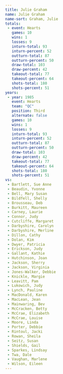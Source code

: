 ```yaml
---
title: Julie Graham
name: Julie Graham
name-sort: Graham, Julie
totals:
 - event: Hearts
   games: 10
   wins: 1
   losses: 9
   inturn-total: 93
   inturn-percent: 52
   outturn-total: 87
   outturn-percent: 50
   draw-total: 103
   draw-percent: 42
   takeout-total: 77
   takeout-percent: 64
   shots-total: 180
   shots-percent: 51
years:
 - year: 1985
   event: Hearts
   team: "QC"
   position: Third
   alternate: false
   games: 10
   wins: 1
   losses: 9
   inturn-total: 93
   inturn-percent: 52
   outturn-total: 87
   outturn-percent: 50
   draw-total: 103
   draw-percent: 42
   takeout-total: 77
   takeout-percent: 64
   shots-total: 180
   shots-percent: 51
vs:
 - Bartlett, Sue Anne
 - Beaudin, Yvonne
 - Bell, Mary Susan
 - Bildfell, Shelly
 - Brousseau, Deb
 - Burkitt, Maureen
 - Carney, Laurie
 - Connor, Judy
 - Cutcliffe, Margaret
 - Darbyshire, Carolyn
 - Darbyshire, Merline
 - Dillon, Cathy
 - Dolan, Kim
 - Dwyer, Patricia
 - Erickson, Judy
 - Gallant, Kathie
 - Hutchinson, Joan
 - Jackson, Sherry
 - Jackson, Virginia
 - Jones-Walker, Debbie
 - Knickle, Margie
 - Leavitt, Pam
 - Lukowich, Judy
 - Lynch, Pauline
 - MacDonald, Karen
 - MacLean, Jean
 - Mainwaring, Bev
 - McCracken, Betty
 - McCrae, Elizabeth
 - McCrae, Louise
 - Moore, Linda
 - Porter, Debbie
 - Rintoul, Jacki
 - Rowan, Sheila
 - Seitz, Susan
 - Shields, Gail
 - Sparkes, Lindsay
 - Twa, Dale
 - Vaughan, Marlene
 - Wilson, Eileen
---
```

